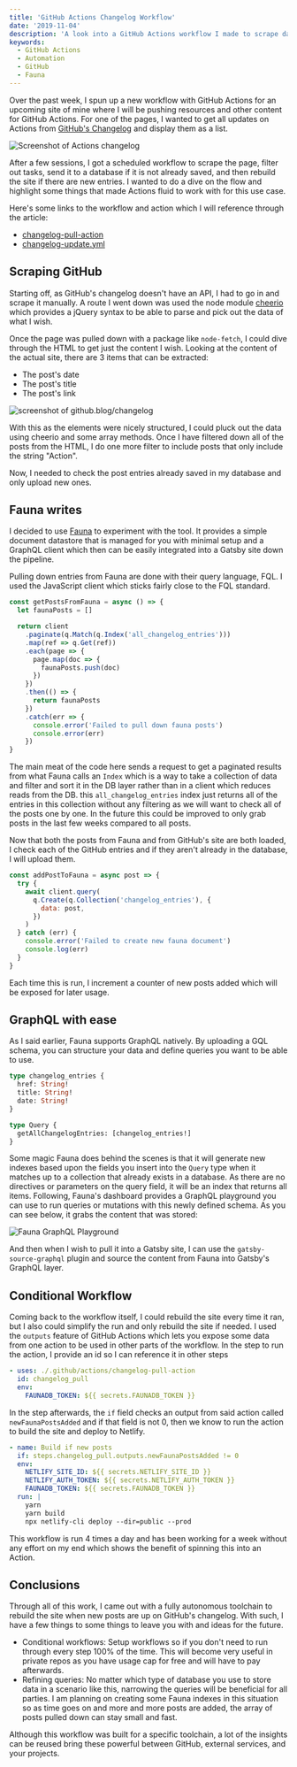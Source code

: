 ```yaml
---
title: 'GitHub Actions Changelog Workflow'
date: '2019-11-04'
description: 'A look into a GitHub Actions workflow I made to scrape data from GitHub and present the data into a Gatsby site'
keywords:
  - GitHub Actions
  - Automation
  - GitHub
  - Fauna
---
```


Over the past week, I spun up a new workflow with GitHub Actions for an upcoming site of mine where I will be pushing resources and other content for GitHub Actions. For one of the pages, I wanted to get all updates on Actions from [GitHub's Changelog](https://github.blog/changelog/) and display them as a list.

![Screenshot of Actions changelog](./changelog-screenshot.png)

After a few sessions, I got a scheduled workflow to scrape the page, filter out tasks, send it to a database if it is not already saved, and then rebuild the site if there are new entries. I wanted to do a dive on the flow and highlight some things that made Actions fluid to work with for this use case.

Here's some links to the workflow and action which I will reference through the article:

- [changelog-pull-action](https://github.com/lannonbr/ActionsResourceSite/tree/master/.github/actions/changelog-pull-action)
- [changelog-update.yml](https://github.com/lannonbr/ActionsResourceSite/blob/master/.github/workflows/changelog-update.yml)

## Scraping GitHub

Starting off, as GitHub's changelog doesn't have an API, I had to go in and scrape it manually. A route I went down was used the node module [cheerio](https://www.npmjs.com/package/cheerio) which provides a jQuery syntax to be able to parse and pick out the data of what I wish.

Once the page was pulled down with a package like `node-fetch`, I could dive through the HTML to get just the content I wish. Looking at the content of the actual site, there are 3 items that can be extracted:

- The post's date
- The post's title
- The post's link

![screenshot of github.blog/changelog](github-changelog-list.png)

With this as the elements were nicely structured, I could pluck out the data using cheerio and some array methods. Once I have filtered down all of the posts from the HTML, I do one more filter to include posts that only include the string "Action".

Now, I needed to check the post entries already saved in my database and only upload new ones.

## Fauna writes

I decided to use [Fauna](https://fauna.com/) to experiment with the tool. It provides a simple document datastore that is managed for you with minimal setup and a GraphQL client which then can be easily integrated into a Gatsby site down the pipeline.

Pulling down entries from Fauna are done with their query language, FQL. I used the JavaScript client which sticks fairly close to the FQL standard.

```js
const getPostsFromFauna = async () => {
  let faunaPosts = []

  return client
    .paginate(q.Match(q.Index('all_changelog_entries')))
    .map(ref => q.Get(ref))
    .each(page => {
      page.map(doc => {
        faunaPosts.push(doc)
      })
    })
    .then(() => {
      return faunaPosts
    })
    .catch(err => {
      console.error('Failed to pull down fauna posts')
      console.error(err)
    })
}
```

The main meat of the code here sends a request to get a paginated results from what Fauna calls an `Index` which is a way to take a collection of data and filter and sort it in the DB layer rather than in a client which reduces reads from the DB. this `all_changelog_entries` index just returns all of the entries in this collection without any filtering as we will want to check all of the posts one by one. In the future this could be improved to only grab posts in the last few weeks compared to all posts.

Now that both the posts from Fauna and from GitHub's site are both loaded, I check each of the GitHub entries and if they aren't already in the database, I will upload them.

```js
const addPostToFauna = async post => {
  try {
    await client.query(
      q.Create(q.Collection('changelog_entries'), {
        data: post,
      })
    )
  } catch (err) {
    console.error('Failed to create new fauna document')
    console.log(err)
  }
}
```

Each time this is run, I increment a counter of new posts added which will be exposed for later usage.

## GraphQL with ease

As I said earlier, Fauna supports GraphQL natively. By uploading a GQL schema, you can structure your data and define queries you want to be able to use.

```graphql
type changelog_entries {
  href: String!
  title: String!
  date: String!
}

type Query {
  getAllChangelogEntries: [changelog_entries!]
}
```

Some magic Fauna does behind the scenes is that it will generate new indexes based upon the fields you insert into the `Query` type when it matches up to a collection that already exists in a database. As there are no directives or parameters on the query field, it will be an index that returns all items. Following, Fauna's dashboard provides a GraphQL playground you can use to run queries or mutations with this newly defined schema. As you can see below, it grabs the content that was stored:

![Fauna GraphQL Playground](./fauna-graphql.png)

And then when I wish to pull it into a Gatsby site, I can use the `gatsby-source-graphql` plugin and source the content from Fauna into Gatsby's GraphQL layer.

## Conditional Workflow

Coming back to the workflow itself, I could rebuild the site every time it ran, but I also could simplify the run and only rebuild the site if needed. I used the `outputs` feature of GitHub Actions which lets you expose some data from one action to be used in other parts of the workflow. In the step to run the action, I provide an id so I can reference it in other steps

```yaml
- uses: ./.github/actions/changelog-pull-action
  id: changelog_pull
  env:
    FAUNADB_TOKEN: ${{ secrets.FAUNADB_TOKEN }}
```

In the step afterwards, the `if` field checks an output from said action called `newFaunaPostsAdded` and if that field is not 0, then we know to run the action to build the site and deploy to Netlify.

```yaml
- name: Build if new posts
  if: steps.changelog_pull.outputs.newFaunaPostsAdded != 0
  env:
    NETLIFY_SITE_ID: ${{ secrets.NETLIFY_SITE_ID }}
    NETLIFY_AUTH_TOKEN: ${{ secrets.NETLIFY_AUTH_TOKEN }}
    FAUNADB_TOKEN: ${{ secrets.FAUNADB_TOKEN }}
  run: |
    yarn
    yarn build
    npx netlify-cli deploy --dir=public --prod
```

This workflow is run 4 times a day and has been working for a week without any effort on my end which shows the benefit of spinning this into an Action.

## Conclusions

Through all of this work, I came out with a fully autonomous toolchain to rebuild the site when new posts are up on GitHub's changelog. With such, I have a few things to some things to leave you with and ideas for the future.

- Conditional workflows: Setup workflows so if you don't need to run through every step 100% of the time. This will become very useful in private repos as you have usage cap for free and will have to pay afterwards.
- Refining queries: No matter which type of database you use to store data in a scenario like this, narrowing the queries will be beneficial for all parties. I am planning on creating some Fauna indexes in this situation so as time goes on and more and more posts are added, the array of posts pulled down can stay small and fast.

Although this workflow was built for a specific toolchain, a lot of the insights can be reused bring these powerful between GitHub, external services, and your projects.
